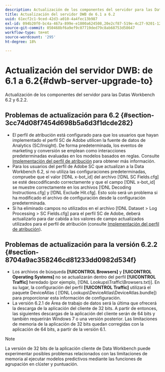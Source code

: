 ```yaml
---
description: Actualización de los componentes del servidor para las Datas Workbench 6.2 y 6.2.2.
title: Actualización del servidor DWB de 6.1 a 6.2
uuid: 61ecf2c1-9ced-42d3-a010-4a4fec13b987
exl-id: 094b20f0-bc4a-467a-899e-e1800a624508,20e2cf87-519e-4c27-9201-1275550bb72a
source-git-commit: 050468bf6a9ef9c07719ded79c8ab68753d58647
workflow-type: tm+mt
source-wordcount: '295'
ht-degree: 18%

---
```


# Actualización del servidor DWB: de 6.1 a 6.2{#dwb-server-upgrade-to}

Actualización de los componentes del servidor para las Datas Workbench 6.2 y 6.2.2.

## Problemas de actualización para 6.2 {#section-3cc74d08f7454d698b5a6d3f1dcde282}

* El perfil de atribución está configurado para que los usuarios que hayan implementado el perfil SC de Adobe utilicen la fuente de datos de Analytics (SC/Insight). De forma predeterminada, los eventos de marketing y conversión se emplean como interacciones predeterminadas evaluadas en los modelos basados en reglas. Consulte [Implementación del perfil de atribución](https://experienceleague.adobe.com/docs/data-workbench/using/client/attribution-reports/c-attrib-profile-deploy.html?lang=en) para obtener más información.
* Para los usuarios del perfil de Adobe SC que actualizan a la Data Workbench 6.2, si no utiliza las configuraciones predeterminadas, compruebe que el valor [!DNL x-bot_id] del archivo [!DNL SC Fields.cfg] se esté descodificando correctamente y que el campo [!DNL x-bot_id] se muestre correctamente en los archivos [!DNL Decoding Instructions.cfg] y [!DNL Exclude Hit.cfg]. Esto solo será un problema si ha modificado el archivo de configuración desde la configuración predeterminada.
* Si ha eliminado campos no utilizados en el archivo [!DNL Dataset > Log Processing > SC Fields.cfg] para el perfil SC de Adobe, deberá actualizarlo para dar cabida a los valores de campo actualizados utilizados para el perfil de atribución (consulte [Implementación del perfil de atribución](https://experienceleague.adobe.com/docs/data-workbench/using/client/attribution-reports/c-attrib-profile-deploy.html?lang=en)).

## Problemas de actualización para la versión 6.2.2 {#section-8704a9ac358246cd81233dd0982d534f}

* Los archivos de búsqueda **[!UICONTROL Browsers]** y **[!UICONTROL Operating Systems]** no se actualizarán dentro del perfil **[!UICONTROL Traffic]** heredado (por ejemplo, [!DNL Lookups\Traffic\Browsers.txt)]. En su lugar, la configuración del perfil **[!UICONTROL Traffic]** utilizará el paquete DeviceAtlas ( [!DNL Lookups\DeviceAtlas\DeviceAtlas.bundle]) para proporcionar esta información de configuración.
* La versión 6.2.1 de Área de trabajo de datos será la última que ofrecerá la descarga de la aplicación del cliente de 32 bits. A partir de entonces, las siguientes descargas de la aplicación del cliente serán de 64 bits y también requerirán Windows 7 o una versión posterior. Las limitaciones de memoria de la aplicación de 32 bits quedan corregidas con la aplicación de 64 bits, a partir de la versión 6.1.

>[!NOTE]
>
>La versión de 32 bits de la aplicación cliente de Data Workbench puede experimentar posibles problemas relacionados con las limitaciones de memoria al ejecutar modelos predictivos mediante las funciones de agrupación en clúster y puntuación.
